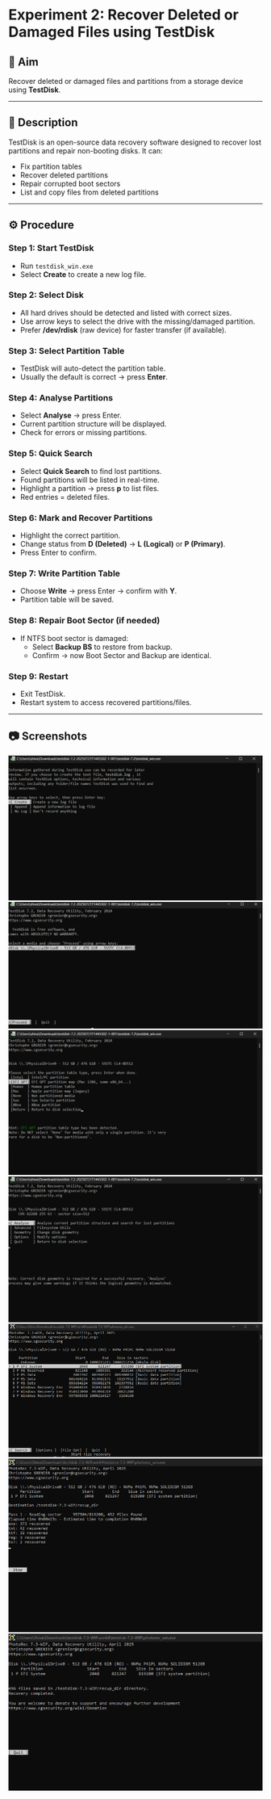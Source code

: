 # Experiment 2: Recover Deleted or Damaged Files using TestDisk

## 🎯 Aim
Recover deleted or damaged files and partitions from a storage device using **TestDisk**.

---

## 📝 Description
TestDisk is an open-source data recovery software designed to recover lost partitions and repair non-booting disks. It can:

- Fix partition tables
- Recover deleted partitions
- Repair corrupted boot sectors
- List and copy files from deleted partitions

---

## ⚙️ Procedure

### Step 1: Start TestDisk
- Run `testdisk_win.exe`
- Select **Create** to create a new log file.

### Step 2: Select Disk
- All hard drives should be detected and listed with correct sizes.
- Use arrow keys to select the drive with the missing/damaged partition.
- Prefer **/dev/rdisk** (raw device) for faster transfer (if available).

### Step 3: Select Partition Table
- TestDisk will auto-detect the partition table.
- Usually the default is correct → press **Enter**.

### Step 4: Analyse Partitions
- Select **Analyse** → press Enter.
- Current partition structure will be displayed.
- Check for errors or missing partitions.

### Step 5: Quick Search
- Select **Quick Search** to find lost partitions.
- Found partitions will be listed in real-time.
- Highlight a partition → press **p** to list files.
- Red entries = deleted files.


### Step 6: Mark and Recover Partitions
- Highlight the correct partition.
- Change status from **D (Deleted)** → **L (Logical)** or **P (Primary)**.
- Press Enter to confirm.

### Step 7: Write Partition Table
- Choose **Write** → press Enter → confirm with **Y**.
- Partition table will be saved.

### Step 8: Repair Boot Sector (if needed)
- If NTFS boot sector is damaged:
  - Select **Backup BS** to restore from backup.
  - Confirm → now Boot Sector and Backup are identical.

### Step 9: Restart
- Exit TestDisk.
- Restart system to access recovered partitions/files.

---

## 📷 Screenshots
![](screenshots/21.png)
![](screenshots/22.png)
![](screenshots/23.png)
![](screenshots/24.png)
![](screenshots/26.png)
![](screenshots/27.png)
![](screenshots/28.png)







